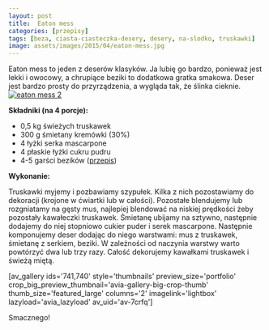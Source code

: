 ```yaml
---
layout: post
title:  Eaton mess
categories: [przepisy]
tags: [beza, ciasta-ciasteczka-desery, desery, na-slodko, truskawki]
image: assets/images/2015/04/eaton-mess.jpg
---
```

Eaton mess to jeden z deserów klasyków. Ja lubię go bardzo, ponieważ jest lekki i owocowy, a chrupiące beziki to dodatkowa gratka smakowa. Deser jest bardzo prosty do przyrządzenia, a wygląda tak, że ślinka cieknie.
[![eaton mess 2](http://kobieta-ze-smakiem.pl/wp-content/uploads/2015/04/eaton-mess-21-222x300.jpg)](http://kobieta-ze-smakiem.pl/wp-content/uploads/2015/04/eaton-mess-21.jpg)



**Składniki (na 4 porcje):**
* 0,5 kg świeżych truskawek
* 300 g śmietany kremówki (30%)
* 4 łyżki serka mascarpone
* 4 płaskie łyżki cukru pudru
* 4-5 garści bezików ([przepis](https://kobietazesmakiem.pl/beziki/ "przepis"))


**Wykonanie:**

Truskawki myjemy i pozbawiamy szypułek. Kilka z nich pozostawiamy do dekoracji (krojone w ćwiartki lub w całości). Pozostałe blendujemy lub rozgniatamy na gęsty mus, najlepiej blendować na niskiej prędkości żeby pozostały kawałeczki truskawek. Śmietanę ubijamy na sztywno, następnie dodajemy do niej stopniowo cukier puder i serek mascarpone. Następnie komponujemy deser dodając do niego warstwami: mus z truskawek, śmietanę z serkiem, beziki. W zależności od naczynia warstwy warto powtórzyć dwa lub trzy razy. Całość dekorujemy kawałkami truskawek i świeżą miętą.

[av\_gallery ids='741,740' style='thumbnails' preview\_size='portfolio' crop\_big\_preview\_thumbnail='avia-gallery-big-crop-thumb' thumb\_size='featured\_large' columns='2' imagelink='lightbox' lazyload='avia\_lazyload' av\_uid='av-7crfq']

Smacznego!
    